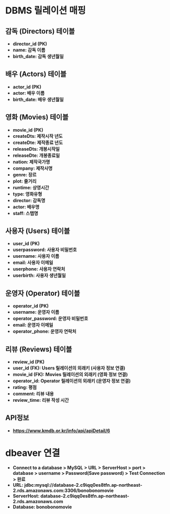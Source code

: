# DBMS 릴레이션 매핑

## 감독 (Directors) 테이블

- **director_id (PK)**
- **name: 감독 이름**
- **birth_date: 감독 생년월일**

## 배우 (Actors) 테이블

- **actor_id (PK)**
- **actor: 배우 이름**
- **birth_date: 배우 생년월일**

## 영화 (Movies) 테이블

- **movie_id (PK)**
- **createDts: 제작시작 년도**
- **createDte: 제작종료 년도**
- **releaseDts: 개봉시작일**
- **releaseDte: 개봉종료일**
- **nation: 제작국가명**
- **company: 제작사명**
- **genre: 장르**
- **plot: 줄거리**
- **runtime: 상영시간**
- **type: 영화유형**
- **director: 감독명**
- **actor: 배우명**
- **staff: 스탭명**

## 사용자 (Users) 테이블

- **user_id (PK)**
- **userpassword: 사용자 비밀번호**
- **username: 사용자 이름**
- **email: 사용자 이메일**
- **userphone: 사용자 연락처**
- **userbirth: 사용자 생년월일**

## 운영자 (Operator) 테이블

- **operator_id (PK)**
- **username: 운영자 이름**
- **operator_password: 운영자 비밀번호**
- **email: 운영자 이메일**
- **operator_phone: 운영자 연락처**

## 리뷰 (Reviews) 테이블

- **review_id (PK)**
- **user_id (FK): Users 릴레이션의 외래키 (사용자 정보 연결)**
- **movie_id (FK): Movies 릴레이션의 외래키 (영화 정보 연결)**
- **operator_id: Operator 릴레이션의 외래키 (운영자 정보 연결)**
- **rating: 평점**
- **comment: 리뷰 내용**
- **review_time: 리뷰 작성 시간**

## API정보

- **https://www.kmdb.or.kr/info/api/apiDetail/6**

# dbeaver 연결

- **Connect to a database > MySQL > URL > ServerHost > port >
  database > username > Password(Save password) > Test Connection > 완료**
- **URL: jdbc:mysql://database-2.c9iqq0es8tfn.ap-northeast-2.rds.amazonaws.com:3306/bonobonomovie**
- **ServerHost: database-2.c9iqq0es8tfn.ap-northeast-2.rds.amazonaws.com**
- **Database: bonobonomovie**
